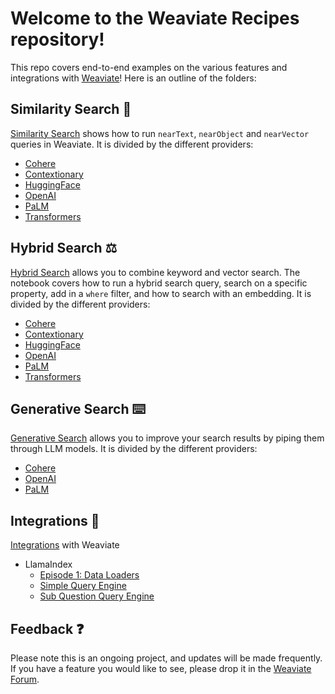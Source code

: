# Welcome to the Weaviate Recipes repository!

This repo covers end-to-end examples on the various features and integrations with [Weaviate](www.weaviate.io)! Here is an outline of the folders:

## Similarity Search 🔎
[Similarity Search](https://github.com/weaviate/recipes/tree/main/similarity-search) shows how to run `nearText`, `nearObject` and `nearVector` queries in Weaviate. It is divided by the different providers:

* [Cohere](https://github.com/weaviate/recipes/blob/main/similarity-search/text2vec/similarity_search_cohere.ipynb)
* [Contextionary](https://github.com/weaviate/recipes/blob/main/similarity-search/text2vec/similarity_search_contextionary.ipynb)
* [HuggingFace](https://github.com/weaviate/recipes/blob/main/similarity-search/text2vec/similarity_search_huggingface.ipynb)
* [OpenAI](https://github.com/weaviate/recipes/blob/main/similarity-search/text2vec/similarity_search_openai.ipynb)
* [PaLM](https://github.com/weaviate/recipes/blob/main/similarity-search/text2vec/similarity_search_palm.ipynb)
* [Transformers](https://github.com/weaviate/recipes/blob/main/similarity-search/text2vec/similarity_search_transformers.ipynb)

## Hybrid Search ⚖️
[Hybrid Search](https://github.com/weaviate/recipes/tree/main/hybrid-search) allows you to combine keyword and vector search. The notebook covers how to run a hybrid search query, search on a specific property, add in a `where` filter, and how to search with an embedding. It is divided by the different providers:

* [Cohere](https://github.com/weaviate/recipes/blob/main/hybrid-search/hybrid_search_cohere.ipynb)
* [Contextionary](https://github.com/weaviate/recipes/blob/main/hybrid-search/hybrid_search_contextionary.ipynb)
* [HuggingFace](https://github.com/weaviate/recipes/blob/main/hybrid-search/hybrid_search_huggingface.ipynb)
* [OpenAI](https://github.com/weaviate/recipes/blob/main/hybrid-search/hybrid_search_openai.ipynb)
* [PaLM](https://github.com/weaviate/recipes/blob/main/hybrid-search/hybrid_search_palm.ipynb)
* [Transformers](https://github.com/weaviate/recipes/blob/main/hybrid-search/hybrid_search_transformers.ipynb)

## Generative Search ⌨️
[Generative Search](https://github.com/weaviate/recipes/tree/main/generative-search) allows you to improve your search results by piping them through LLM models. It is divided by the different providers:

* [Cohere](https://github.com/weaviate/recipes/blob/main/generative-search/generative_search_cohere.ipynb)
* [OpenAI](https://github.com/weaviate/recipes/blob/main/generative-search/generative_search_openai.ipynb)
* [PaLM](https://github.com/weaviate/recipes/blob/main/generative-search/generative_search_palm.ipynb)

## Integrations 🤝
[Integrations](https://github.com/weaviate/recipes/tree/main/integrations) with Weaviate

* LlamaIndex
  * [Episode 1: Data Loaders](https://github.com/weaviate/recipes/tree/main/integrations/llamaindex/data-loaders-episode1)
  * [Simple Query Engine](https://github.com/weaviate/recipes/tree/main/integrations/llamaindex/simple-query-engine)
  * [Sub Question Query Engine](https://github.com/weaviate/recipes/tree/main/integrations/llamaindex/sub-question-query-engine)


## Feedback ❓
Please note this is an ongoing project, and updates will be made frequently. If you have a feature you would like to see, please drop it in the [Weaviate Forum](https://forum.weaviate.io/c/general/4).
